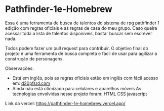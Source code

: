 # Pathfinder-1e-Homebrew
Essa é uma ferramenta de busca de talentos do sistema de rpg pathfinder 1 edição com regras oficiais e as regras de casa do meu grupo.
Caso queira acessar toda a lista de talentos disponíveis, bastar buscar sem escrever nada.

Todos podem fazer um pull request para contribuir.
O objetivo final do projeto é uma ferramenta de busca completa e fácil de usar para agilizar a construção de personagens.

Observações: 
- Está em inglês, pois as regras oficiais estão em inglês com fácil acesso em: [d20pfsrd.com](https://www.d20pfsrd.com/)
- Ainda não está otimizado para celulares e aparelhos móveis
As tecnologias envolvidas nesse projeto foram:
HTML
CSS
javascript

Link da vercel: https://pathfinder-1e-homebrew.vercel.app/

